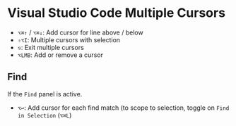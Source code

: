 # Visual Studio Code Multiple Cursors

- `⌥⌘↑` / `⌥⌘↓`: Add cursor for line above / below
- `⇧⌥I`: Multiple cursors with selection
- `⎋`: Exit multiple cursors
- `⌥LMB`: Add or remove a cursor

## Find

If the `Find` panel is active.

- `⌥↩`: Add cursor for each find match (to scope to selection, toggle on `Find in Selection` (`⌥⌘L`)
